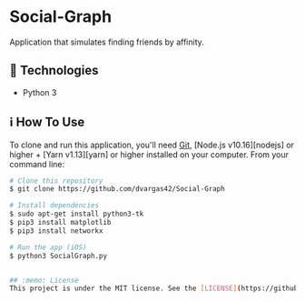 # Social-Graph
Application that simulates finding friends by affinity.

## :rocket: Technologies
- Python 3
## :information_source: How To Use

To clone and run this application, you'll need [Git](https://git-scm.com), [Node.js v10.16][nodejs] or higher + [Yarn v1.13][yarn] or higher installed on your computer. From your command line:

```bash
# Clone this repository
$ git clone https://github.com/dvargas42/Social-Graph

# Install dependencies
$ sudo apt-get install python3-tk 
$ pip3 install matplotlib
$ pip3 install networkx

# Run the app (iOS)
$ python3 SocialGraph.py


## :memo: License
This project is under the MIT license. See the [LICENSE](https://github.com/lukemorales/react-native-design-code/blob/master/LICENSE) for more information.
